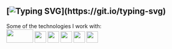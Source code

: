 [![Typing SVG](https://readme-typing-svg.herokuapp.com?color=%2318526C&size=25&center=false&lines=Welcome+to+my+github+profile!)](https://git.io/typing-svg)
---
Some of the technologies I work with:
</br>
<img src="https://upload.wikimedia.org/wikipedia/commons/thumb/8/8e/Nextjs-logo.svg/1280px-Nextjs-logo.svg.png" width="70px" height="35px"/>
<img src="https://www.logigroup.com/images/modules/react.gif" width="30px" height="30px"/> <img src="https://cdn-icons-png.flaticon.com/512/2748/2748383.png" width="30px" height="30px"/> <img src="https://rt-ed.com/wp-content/uploads/2021/05/nodejs-logo-1.png" width="30px" height="30px"/> 
<img src="https://pngimg.com/uploads/wordpress/wordpress_PNG67.png" width="30px" height="30px"/>
<img src="https://upload.wikimedia.org/wikipedia/commons/thumb/b/b2/Database-mysql.svg/1448px-Database-mysql.svg.png" width="30px" height="30px"/>
